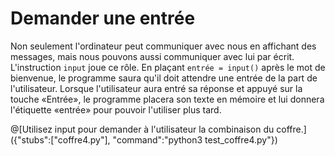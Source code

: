# Demander une entrée 

Non seulement l'ordinateur peut communiquer avec nous en affichant des messages, mais nous pouvons aussi communiquer avec lui par écrit. L'instruction ```input``` joue ce rôle. En plaçant ```entrée = input()``` après le mot de bienvenue, le programme saura qu'il doit attendre une entrée de la part de l'utilisateur. Lorsque l'utilisateur aura entré sa réponse et appuyé sur la touche «Entrée», le programme placera son texte en mémoire et lui donnera l'étiquette «entrée» pour pouvoir l'utiliser plus tard.

@[Utilisez input pour demander à l'utilisateur la combinaison du coffre.]({"stubs":["coffre4.py"], "command":"python3 test_coffre4.py"})

